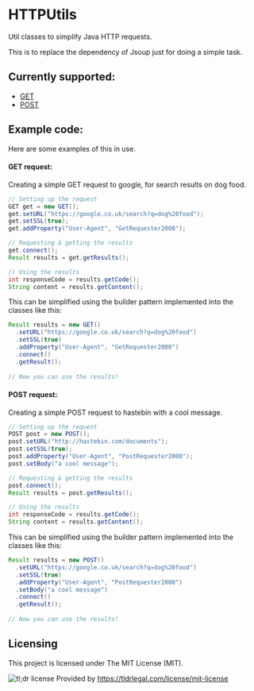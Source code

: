 # HTTPUtils
Util classes to simplify Java HTTP requests.

This is to replace the dependency of Jsoup just for doing a simple task.

## Currently supported:
- [GET](https://github.com/SpongyBacon/HTTPUtils/blob/master/src/pw/sponges/httputils/GET.java)
- [POST](https://github.com/SpongyBacon/HTTPUtils/blob/master/src/pw/sponges/httputils/POST.java)

## Example code:
Here are some examples of this in use.

#### GET request:
Creating a simple GET request to google, for search results on dog food.

```java
// Setting up the request
GET get = new GET();
get.setURL("https://google.co.uk/search?q=dog%20food");
get.setSSL(true);
get.addProperty("User-Agent", "GetRequester2000");

// Requesting & getting the results
get.connect();
Result results = get.getResults();

// Using the results
int responseCode = results.getCode();
String content = results.getContent();
```
This can be simplified using the builder pattern implemented into the classes like this:
```java
Result results = new GET()
  .setURL("https://google.co.uk/search?q=dog%20food")
  .setSSL(true)
  .addProperty("User-Agent", "GetRequester2000")
  .connect()
  .getResult();
  
// Now you can use the results!
```

#### POST request:
Creating a simple POST request to hastebin with a cool message.

```java
// Setting up the request
POST post = new POST();
post.setURL("http://hastebin.com/documents");
post.setSSL(true);
post.addProperty("User-Agent", "PostRequester2000");
post.setBody("a cool message");

// Requesting & getting the results
post.connect();
Result results = post.getResults();

// Using the results
int responseCode = results.getCode();
String content = results.getContent();
```
This can be simplified using the builder pattern implemented into the classes like this:
```java
Result results = new POST()
  .setURL("https://google.co.uk/search?q=dog%20food")
  .setSSL(true)
  .addProperty("User-Agent", "PostRequester2000")
  .setBody("a cool message")
  .connect()
  .getResult();
  
// Now you can use the results!
```

## Licensing
This project is licensed under The MIT License (MIT).

![tl;dr license](http://i.imgur.com/BHIJWYh.png)
Provided by https://tldrlegal.com/license/mit-license
